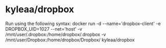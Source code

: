 kyleaa/dropbox
==============

Run using the following syntax:
docker run -d --name='dropbox-client' -e DROPBOX_UID=1027 --net='host' -v /mnt/user/.dropbox:/home/dropbox/.dropbox -v /mnt/user/Dropbox:/home/dropbox/Dropbox/ kyleaa/dropbox
